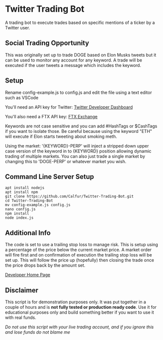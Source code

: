 # Twitter Trading Bot

A trading bot to execute trades based on specific mentions of a ticker by a Twitter user.

## Social Trading Opportunity

This was originally set up to trade DOGE based on Elon Musks tweets but it can be used to monitor any account for any keyword. A trade will be executed if the user tweets a message which includes the keyword.

## Setup

Rename config-example.js to config.js and edit the file using a text editor such as VSCode

You'll need an API key for Twitter: [Twitter Developer Dashboard](https://developer.twitter.com/)

You'll also need a FTX API key: [FTX Exchange](https://ftx.com/#a=FTXWELCOME)

Keywords are not case sensitive and you can add #HashTags or $CashTags if you want to isolate those. Be careful because using the keyword "ETH" will execute if Elon starts tweeting about smoking meth.

Using the market: '{KEYWORD}-PERP' will inject a stripped down upper case version of the keyword in to {KEYWORD} position allowing dynamic trading of multiple markets. You can also just trade a single market by changing this to 'DOGE-PERP' or whatever market you wish.

## Command Line Server Setup

```
apt install nodejs
apt install npm
git clone https://github.com/Calfur/Twitter-Trading-Bot.git
cd Twitter-Trading-Bot
mv config-example.js config.js
nano config.js
npm install
node index.js
```

## Additional Info

The code is set to use a trailing stop loss to manage risk. This is setup using a percentage of the price below the current market price. A market order will fire first and on confirmation of execution the trailing stop loss will be set up. This will follow the price up (hopefully) then closing the trade once the price drops back by the amount set.

[Developer Home Page](https://jamesbachini.com)

## Disclaimer

This script is for demonstration purposes only. It was put together in a couple of hours and is **not fully tested or production ready code**. Use it for educational purposes only and build something better if you want to use it with real funds.

*Do not use this script with your live trading account, and if you ignore this and lose funds do not blame me*

